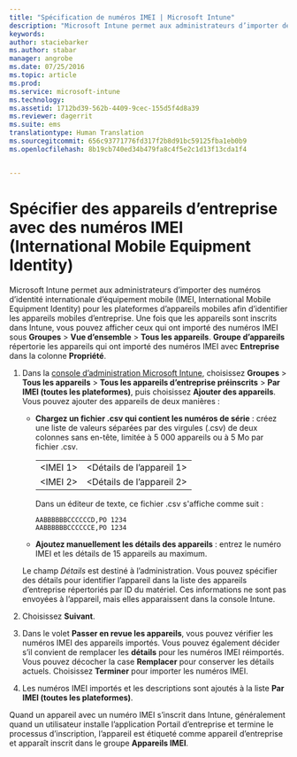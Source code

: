 ```yaml
---
title: "Spécification de numéros IMEI | Microsoft Intune"
description: "Microsoft Intune permet aux administrateurs d’importer des numéros IMEI pour les plateformes d’appareils mobiles afin d’identifier les appareils mobiles d’entreprise"
keywords: 
author: staciebarker
ms.author: stabar
manager: angrobe
ms.date: 07/25/2016
ms.topic: article
ms.prod: 
ms.service: microsoft-intune
ms.technology: 
ms.assetid: 1712bd39-562b-4409-9cec-155d5f4d8a39
ms.reviewer: dagerrit
ms.suite: ems
translationtype: Human Translation
ms.sourcegitcommit: 656c93771776fd317f2b8d91bc59125fba1eb0b9
ms.openlocfilehash: 8b19cb740ed34b479fa8c4f5e2c1d13f13cda1f4


---
```


# <a name="specify-corporate-owned-devices-with-international-mobile-equipment-identity-imei-numbers"></a>Spécifier des appareils d’entreprise avec des numéros IMEI (International Mobile Equipment Identity)
Microsoft Intune permet aux administrateurs d’importer des numéros d’identité internationale d’équipement mobile (IMEI, International Mobile Equipment Identity) pour les plateformes d’appareils mobiles afin d’identifier les appareils mobiles d’entreprise. Une fois que les appareils sont inscrits dans Intune, vous pouvez afficher ceux qui ont importé des numéros IMEI sous **Groupes** > **Vue d’ensemble** > **Tous les appareils**. **Groupe d’appareils** répertorie les appareils qui ont importé des numéros IMEI avec **Entreprise** dans la colonne **Propriété**.

1. Dans la [console d’administration Microsoft Intune](http://manage.microsoft.com), choisissez **Groupes** &gt; **Tous les appareils** &gt; **Tous les appareils d’entreprise préinscrits** &gt; **Par IMEI (toutes les plateformes)**, puis choisissez **Ajouter des appareils**. Vous pouvez ajouter des appareils de deux manières :

    -   **Chargez un fichier .csv qui contient les numéros de série** : créez une liste de valeurs séparées par des virgules (.csv) de deux colonnes sans en-tête, limitée à 5 000 appareils ou à 5 Mo par fichier .csv.

        |||
        |-|-|
        |&lt;IMEI 1&gt;|&lt;Détails de l’appareil 1&gt;|
        |&lt;IMEI 2&gt;|&lt;Détails de l’appareil 2&gt;|
        Dans un éditeur de texte, ce fichier .csv s'affiche comme suit :

        ```
        AABBBBBBCCCCCCD,PO 1234
        AABBBBBBCCCCCCE,PO 1234
        ```

    -   **Ajoutez manuellement les détails des appareils** : entrez le numéro IMEI et les détails de 15 appareils au maximum.

   Le champ *Détails* est destiné à l’administration. Vous pouvez spécifier des détails pour identifier l’appareil dans la liste des appareils d’entreprise répertoriés par ID du matériel. Ces informations ne sont pas envoyées à l’appareil, mais elles apparaissent dans la console Intune.

2.   Choisissez **Suivant**.
3.  Dans le volet **Passer en revue les appareils**, vous pouvez vérifier les numéros IMEI des appareils importés. Vous pouvez également décider s’il convient de remplacer les **détails** pour les numéros IMEI réimportés. Vous pouvez décocher la case **Remplacer** pour conserver les détails actuels. Choisissez **Terminer** pour importer les numéros IMEI.
4.  Les numéros IMEI importés et les descriptions sont ajoutés à la liste **Par IMEI (toutes les plateformes)**.

Quand un appareil avec un numéro IMEI s’inscrit dans Intune, généralement quand un utilisateur installe l’application Portail d’entreprise et termine le processus d’inscription, l’appareil est étiqueté comme appareil d’entreprise et apparaît inscrit dans le groupe **Appareils IMEI**.



<!--HONumber=Nov16_HO3-->


